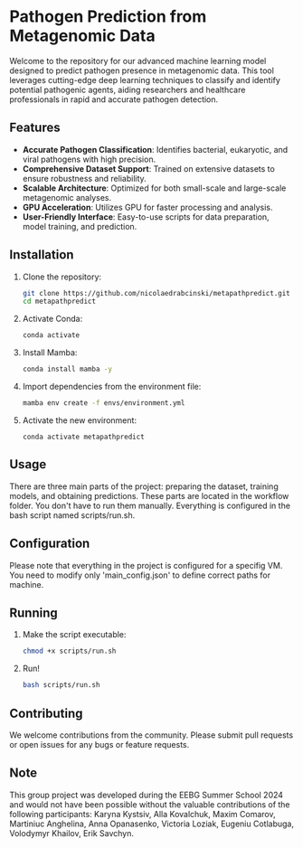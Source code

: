 # Pathogen Prediction from Metagenomic Data

Welcome to the repository for our advanced machine learning model designed to predict pathogen presence in metagenomic data.
This tool leverages cutting-edge deep learning techniques to classify and identify potential pathogenic agents,
aiding researchers and healthcare professionals in rapid and accurate pathogen detection.

## Features

- **Accurate Pathogen Classification**: Identifies bacterial, eukaryotic, and viral pathogens with high precision.
- **Comprehensive Dataset Support**: Trained on extensive datasets to ensure robustness and reliability.
- **Scalable Architecture**: Optimized for both small-scale and large-scale metagenomic analyses.
- **GPU Acceleration**: Utilizes GPU for faster processing and analysis.
- **User-Friendly Interface**: Easy-to-use scripts for data preparation, model training, and prediction.

## Installation

1. Clone the repository:
   ```bash
   git clone https://github.com/nicolaedrabcinski/metapathpredict.git
   cd metapathpredict
   ```
   
2. Activate Conda:
   ```bash
   conda activate
   ```

3. Install Mamba:
   ```bash
   conda install mamba -y
   ```

4. Import dependencies from the environment file:
   ```bash
   mamba env create -f envs/environment.yml
   ```

5. Activate the new environment:
   ```
   conda activate metapathpredict
   ```

## Usage

There are three main parts of the project: preparing the dataset, training models, and obtaining predictions. These parts are located in the workflow folder. You don't have to run them manually. Everything is configured in the bash script named scripts/run.sh.

## Configuration

Please note that everything in the project is configured for a specifig VM.
You need to modify only 'main_config.json' to define correct paths for machine.

## Running

1. Make the script executable:
   ```bash
   chmod +x scripts/run.sh
   ```

2. Run!
   ```bash
   bash scripts/run.sh
   ```

## Contributing

We welcome contributions from the community. Please submit pull requests or open issues for any bugs or feature requests.

## Note

This group project was developed during the EEBG Summer School 2024 and would not have been possible without the valuable contributions of the following participants: Karyna Kystsiv, Alla Kovalchuk, Maxim Comarov, Martiniuc Anghelina, Anna Opanasenko, Victoria Loziak, Eugeniu Cotlabuga, Volodymyr Khailov, Erik Savchyn.
